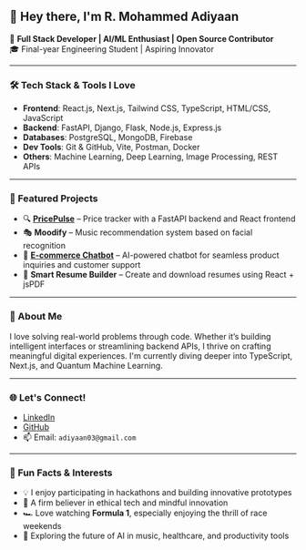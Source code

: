 ## 👋 Hey there, I'm R. Mohammed Adiyaan

🚀 **Full Stack Developer | AI/ML Enthusiast | Open Source Contributor**  
🎓 Final-year Engineering Student | Aspiring Innovator  

---

### 🛠️ Tech Stack & Tools I Love  
- **Frontend**: React.js, Next.js, Tailwind CSS, TypeScript, HTML/CSS, JavaScript  
- **Backend**: FastAPI, Django, Flask, Node.js, Express.js  
- **Databases**: PostgreSQL, MongoDB, Firebase  
- **Dev Tools**: Git & GitHub, Vite, Postman, Docker  
- **Others**: Machine Learning, Deep Learning, Image Processing, REST APIs  

---

### 🌟 Featured Projects  
- 🔍 [**PricePulse**](https://github.com/adiyaan010205/Price-Pulse) – Price tracker with a FastAPI backend and React frontend  
- 🎭 **Moodify** – Music recommendation system based on facial recognition  
- 💬 [**E-commerce Chatbot**](https://github.com/adiyaan010205/E-Commerce-Chatbot) – AI-powered chatbot for seamless product inquiries and customer support  
- 📄 **Smart Resume Builder** – Create and download resumes using React + jsPDF  

---

### 🧠 About Me  
I love solving real-world problems through code. Whether it’s building intelligent interfaces or streamlining backend APIs, I thrive on crafting meaningful digital experiences. I'm currently diving deeper into TypeScript, Next.js, and Quantum Machine Learning.  

---

### 🌐 Let's Connect!  
- [LinkedIn](https://www.linkedin.com/in/rmohammedadiyaan)  
- [GitHub](https://github.com/adiyaan010205)  
- 📫 Email: `adiyaan03@gmail.com`  

---

### 🎯 Fun Facts & Interests  
- 💡 I enjoy participating in hackathons and building innovative prototypes  
- 🧘 A firm believer in ethical tech and mindful innovation  
- 🏎️ Love watching **Formula 1**, especially enjoying the thrill of race weekends  
- 🤖 Exploring the future of AI in music, healthcare, and productivity tools  
